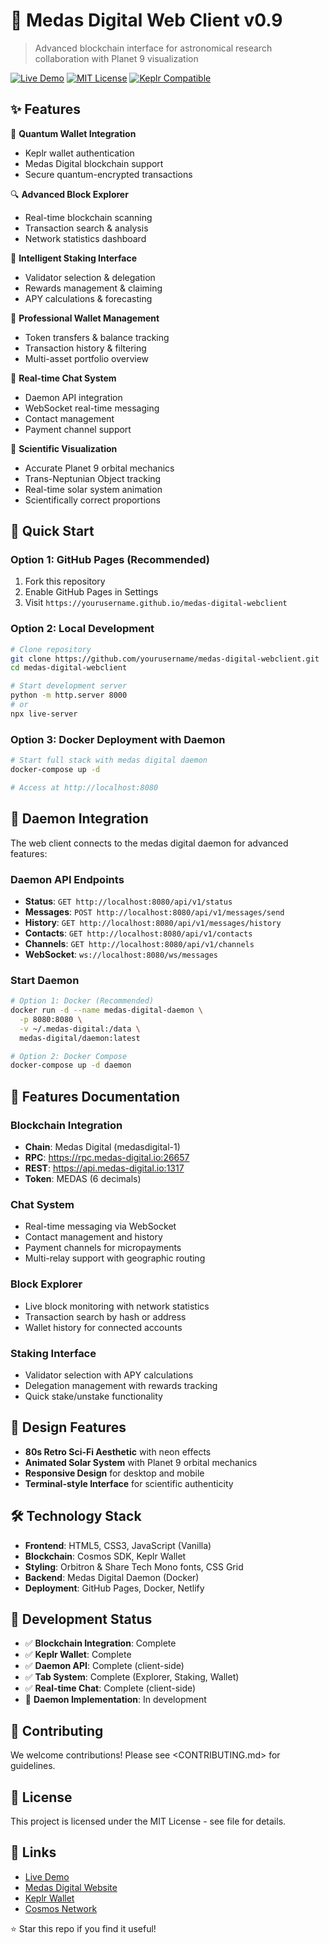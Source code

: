 # 🌌 Medas Digital Web Client v0.9

> Advanced blockchain interface for astronomical research collaboration with Planet 9 visualization

[![Live Demo](https://img.shields.io/badge/Live-Demo-00ffff?style=for-the-badge)](https://yourusername.github.io/medas-digital-webclient)
[![MIT License](https://img.shields.io/badge/License-MIT-00ff00?style=for-the-badge)](LICENSE)
[![Keplr Compatible](https://img.shields.io/badge/Keplr-Compatible-ff00ff?style=for-the-badge)](https://www.keplr.app/)

## ✨ Features

🔮 **Quantum Wallet Integration**

- Keplr wallet authentication
- Medas Digital blockchain support
- Secure quantum-encrypted transactions

🔍 **Advanced Block Explorer**

- Real-time blockchain scanning
- Transaction search & analysis
- Network statistics dashboard

🥩 **Intelligent Staking Interface**

- Validator selection & delegation
- Rewards management & claiming
- APY calculations & forecasting

👛 **Professional Wallet Management**

- Token transfers & balance tracking
- Transaction history & filtering
- Multi-asset portfolio overview

💬 **Real-time Chat System**

- Daemon API integration
- WebSocket real-time messaging
- Contact management
- Payment channel support

🌌 **Scientific Visualization**

- Accurate Planet 9 orbital mechanics
- Trans-Neptunian Object tracking
- Real-time solar system animation
- Scientifically correct proportions

## 🚀 Quick Start

### Option 1: GitHub Pages (Recommended)

1. Fork this repository
1. Enable GitHub Pages in Settings
1. Visit `https://yourusername.github.io/medas-digital-webclient`

### Option 2: Local Development

```bash
# Clone repository
git clone https://github.com/yourusername/medas-digital-webclient.git
cd medas-digital-webclient

# Start development server
python -m http.server 8000
# or
npx live-server
```

### Option 3: Docker Deployment with Daemon

```bash
# Start full stack with medas digital daemon
docker-compose up -d

# Access at http://localhost:8080
```

## 🔗 Daemon Integration

The web client connects to the medas digital daemon for advanced features:

### Daemon API Endpoints

- **Status**: `GET http://localhost:8080/api/v1/status`
- **Messages**: `POST http://localhost:8080/api/v1/messages/send`
- **History**: `GET http://localhost:8080/api/v1/messages/history`
- **Contacts**: `GET http://localhost:8080/api/v1/contacts`
- **Channels**: `GET http://localhost:8080/api/v1/channels`
- **WebSocket**: `ws://localhost:8080/ws/messages`

### Start Daemon

```bash
# Option 1: Docker (Recommended)
docker run -d --name medas-digital-daemon \
  -p 8080:8080 \
  -v ~/.medas-digital:/data \
  medas-digital/daemon:latest

# Option 2: Docker Compose
docker-compose up -d daemon
```

## 📖 Features Documentation

### Blockchain Integration

- **Chain**: Medas Digital (medasdigital-1)
- **RPC**: https://rpc.medas-digital.io:26657
- **REST**: https://api.medas-digital.io:1317
- **Token**: MEDAS (6 decimals)

### Chat System

- Real-time messaging via WebSocket
- Contact management and history
- Payment channels for micropayments
- Multi-relay support with geographic routing

### Block Explorer

- Live block monitoring with network statistics
- Transaction search by hash or address
- Wallet history for connected accounts

### Staking Interface

- Validator selection with APY calculations
- Delegation management with rewards tracking
- Quick stake/unstake functionality

## 🎨 Design Features

- **80s Retro Sci-Fi Aesthetic** with neon effects
- **Animated Solar System** with Planet 9 orbital mechanics
- **Responsive Design** for desktop and mobile
- **Terminal-style Interface** for scientific authenticity

## 🛠️ Technology Stack

- **Frontend**: HTML5, CSS3, JavaScript (Vanilla)
- **Blockchain**: Cosmos SDK, Keplr Wallet
- **Styling**: Orbitron & Share Tech Mono fonts, CSS Grid
- **Backend**: Medas Digital Daemon (Docker)
- **Deployment**: GitHub Pages, Docker, Netlify

## 🚀 Development Status

- ✅ **Blockchain Integration**: Complete
- ✅ **Keplr Wallet**: Complete
- ✅ **Daemon API**: Complete (client-side)
- ✅ **Tab System**: Complete (Explorer, Staking, Wallet)
- ✅ **Real-time Chat**: Complete (client-side)
- 🔄 **Daemon Implementation**: In development

## 🤝 Contributing

We welcome contributions! Please see <CONTRIBUTING.md> for guidelines.

## 📄 License

This project is licensed under the MIT License - see <LICENSE> file for details.

## 🔗 Links

- [Live Demo](https://yourusername.github.io/medas-digital-webclient)
- [Medas Digital Website](https://medas-digital.io)
- [Keplr Wallet](https://www.keplr.app/)
- [Cosmos Network](https://cosmos.network/)

⭐ Star this repo if you find it useful!

